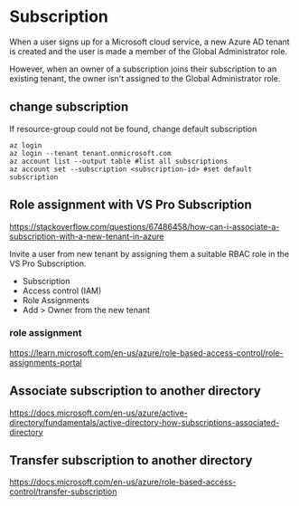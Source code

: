 # Subscription

When a user signs up for a Microsoft cloud service, a new Azure AD tenant is created and the user is made a member of the Global Administrator role.

However, when an owner of a subscription joins their subscription to an existing tenant, the owner isn't assigned to the Global Administrator role.

## change subscription
If resource-group could not be found, change default subscription
```
az login
az login --tenant tenant.onmicrosoft.com
az account list --output table #list all subscriptions
az account set --subscription <subscription-id> #set default subscription
```

## Role assignment with VS Pro Subscription
https://stackoverflow.com/questions/67486458/how-can-i-associate-a-subscription-with-a-new-tenant-in-azure

Invite a user from new tenant by assigning them a suitable RBAC role in the VS Pro Subscription.
- Subscription
- Access control (IAM)
- Role Assignments
- Add > Owner from the new tenant

### role assignment
https://learn.microsoft.com/en-us/azure/role-based-access-control/role-assignments-portal

## Associate subscription to another directory
https://docs.microsoft.com/en-us/azure/active-directory/fundamentals/active-directory-how-subscriptions-associated-directory

## Transfer subscription to another directory
https://docs.microsoft.com/en-us/azure/role-based-access-control/transfer-subscription
